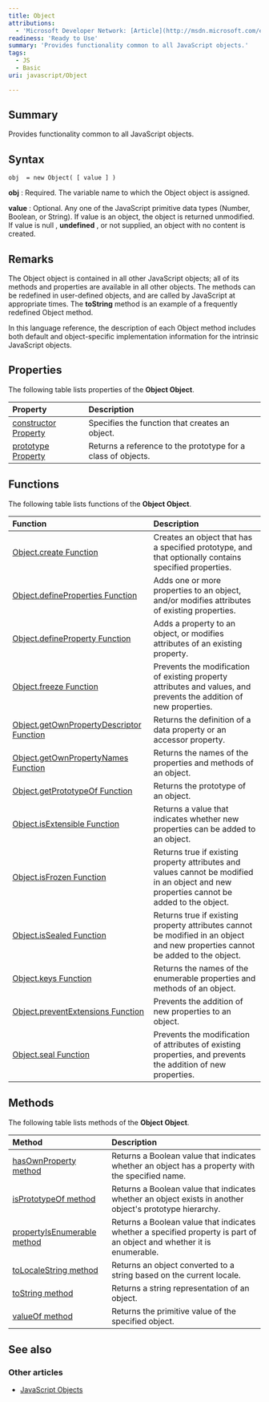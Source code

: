 ```yaml
---
title: Object
attributions:
  - 'Microsoft Developer Network: [Article](http://msdn.microsoft.com/en-us/library/ie/kb6te8d3(v=vs.94).aspx)'
readiness: 'Ready to Use'
summary: 'Provides functionality common to all JavaScript objects.'
tags:
  - JS
  - Basic
uri: javascript/Object

---
```

## Summary

Provides functionality common to all JavaScript objects.

## Syntax

    obj  = new Object( [ value ] )

**obj**
:   Required. The variable name to which the Object object is assigned.

**value**
:   Optional. Any one of the JavaScript primitive data types (Number, Boolean, or String). If value is an object, the object is returned unmodified. If value is null , **undefined** , or not supplied, an object with no content is created.

## Remarks

The Object object is contained in all other JavaScript objects; all of its methods and properties are available in all other objects. The methods can be redefined in user-defined objects, and are called by JavaScript at appropriate times. The **toString** method is an example of a frequently redefined Object method.

In this language reference, the description of each Object method includes both default and object-specific implementation information for the intrinsic JavaScript objects.

## Properties

The following table lists properties of the **Object Object**.

|Property|Description|
|:-------|:----------|
|[constructor Property](/javascript/Object/constructor)|Specifies the function that creates an object.|
|[prototype Property](/javascript/Object/prototype)|Returns a reference to the prototype for a class of objects.|

## Functions

The following table lists functions of the **Object Object**.

|Function|Description|
|:-------|:----------|
|[Object.create Function](/javascript/Object/create)|Creates an object that has a specified prototype, and that optionally contains specified properties.|
|[Object.defineProperties Function](/javascript/Object/defineProperties)|Adds one or more properties to an object, and/or modifies attributes of existing properties.|
|[Object.defineProperty Function](/javascript/Object/defineProperty)|Adds a property to an object, or modifies attributes of an existing property.|
|[Object.freeze Function](/javascript/Object/freeze)|Prevents the modification of existing property attributes and values, and prevents the addition of new properties.|
|[Object.getOwnPropertyDescriptor Function](/javascript/Object/getOwnPropertyDescriptor)|Returns the definition of a data property or an accessor property.|
|[Object.getOwnPropertyNames Function](/javascript/Object/getOwnPropertyNames)|Returns the names of the properties and methods of an object.|
|[Object.getPrototypeOf Function](/javascript/Object/getPrototypeOf)|Returns the prototype of an object.|
|[Object.isExtensible Function](/javascript/Object/isExtensible)|Returns a value that indicates whether new properties can be added to an object.|
|[Object.isFrozen Function](/javascript/Object/isFrozen)|Returns true if existing property attributes and values cannot be modified in an object and new properties cannot be added to the object.|
|[Object.isSealed Function](/javascript/Object/isSealed)|Returns true if existing property attributes cannot be modified in an object and new properties cannot be added to the object.|
|[Object.keys Function](/javascript/Object/keys)|Returns the names of the enumerable properties and methods of an object.|
|[Object.preventExtensions Function](/javascript/Object/preventExtensions)|Prevents the addition of new properties to an object.|
|[Object.seal Function](/javascript/Object/seal)|Prevents the modification of attributes of existing properties, and prevents the addition of new properties.|

## Methods

The following table lists methods of the **Object Object**.

|Method|Description|
|:-----|:----------|
|[hasOwnProperty method](/javascript/Object/hasOwnProperty)|Returns a Boolean value that indicates whether an object has a property with the specified name.|
|[isPrototypeOf method](/javascript/Object/isPrototypeOf)|Returns a Boolean value that indicates whether an object exists in another object's prototype hierarchy.|
|[propertyIsEnumerable method](/javascript/Object/propertyIsEnumerable)|Returns a Boolean value that indicates whether a specified property is part of an object and whether it is enumerable.|
|[toLocaleString method](/javascript/Object/toLocaleString)|Returns an object converted to a string based on the current locale.|
|[toString method](/javascript/Object/toString)|Returns a string representation of an object.|
|[valueOf method](/javascript/Object/valueOf)|Returns the primitive value of the specified object.|

## See also

### Other articles

-   [JavaScript Objects](/javascript/objects)

